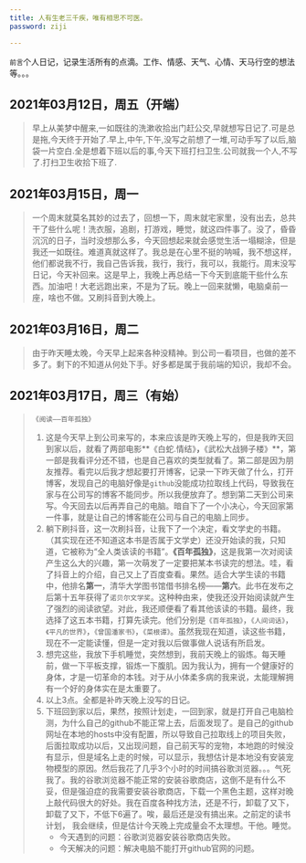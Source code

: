 ```yaml
---
title: 人有生老三千疾，唯有相思不可医。
password: ziji

---
```


`前言`个人日记，记录生活所有的点滴。工作、情感、天气、心情、天马行空的想法等。。。



## 2021年03月12日，周五（开端）

> ​	早上从美梦中醒来,一如既往的洗漱收拾出门赶公交,早就想写日记了.可是总是拖,今天终于开始了.早上,中午,下午,没写之前想了一堆,可动手写了以后,脑袋一片空白.全是想着下班以后的事,今天下班打扫卫生.公司就我一个人,不写了.打扫卫生收拾下班了.

## 2021年03月15日，周一

> ​	一个周末就莫名其妙的过去了，回想一下，周末就宅家里，没有出去，总共干了些什么呢！洗衣服，追剧，打游戏，睡觉，就这四件事了。没了，昏昏沉沉的日子，当时没想那么多，今天回想起来就会感觉生活一塌糊涂，但是我还一如既往。难道真就这样了。我总是在心里不挺的呐喊，我不想这样，他们都说我不行，我自己告诉我，我行，我行，我可以，我能行。周末没写日记，今天补回来。这是早上，我晚上再总结一下今天到底能干些什么东西。加油吧！大老远跑出来，不是为了玩。晚上一回来就懒，电脑桌前一座，啥也不做。又刷抖音到大晚上。

## 2021年03月16日，周二

> ​	由于昨天睡太晚，今天早上起来各种没精神。到公司一看项目，也做的差不多了。剩下的不知道从何处下手。好多都是属于我前端的知识，我却不会。

## 2021年03月17日，周三（有始）

> `《阅读——百年孤独》`
>
> 1. ​	这是今天早上到公司来写的，本来应该是昨天晚上写的，但是我昨天回到家以后，就看了两部电影**《白蛇.情结》**，**《武松大战狮子楼》**，第一部是我看评分还不错，也是自己喜欢的类型就看了。第二部是因为朋友推荐。看完以后我才想起要打开博客，记录一下昨天做了什么，打开博客，发现自己的电脑好像是`github`没能成功拉取线上代码，导致我在家与在公司写的博客不能同步。所以我便放弃了。想到第二天到公司来写。今天回去以后再弄自己的电脑。暗自下了一个小决心，今天回家第一件事，就是让自己的博客能在公司与自己的电脑上同步。
> 2. 躺下刷抖音，这一次刷抖音，让我下了一个决定，看文学史的书籍。（其实现在还不知道这本书是否属于文学史）还没开始读的我，只知道，它被称为“全人类该读的书籍”。**《百年孤独》**，这是我第一次对阅读产生这么大的兴趣，第一次萌发了一定要把某本书读完的想法。哇，看了抖音上的介绍，自己又上了百度查看。果然。适合大学生读的书籍中，他排名**第一**，清华大学图书馆借书排名榜——**第六**。此书在发布之后第十五年获得了`诺贝尔文学奖`。这种种由来，使我还没开始阅读就产生了强烈的阅读欲望。对此，我还顺便看了看其他该读的书籍。最终，我选择了这五本书籍，打算先读完。他们分别是`《百年孤独》`，`《人间词话》`，`《平凡的世界》`，`《曾国潘家书》`，`《菜根谭》`。虽然我现在知道，读这些书籍，现在不一定能读懂，但是一定对我以后做事做人说话有所启发。
> 3. 想完这些，我放下手机睡觉，突然想到，我前天晚上的锻炼。每天睡前，做一下平板支撑，锻炼一下腹肌。因为我认为，拥有一个健康好的身体，才是一切革命的本钱。对于从小体柔多病的我来说，太能理解拥有一个好的身体实在是太重要了。
> 4. 以上3点。全都是补昨天晚上没写的日记。
> 5. 下班回到家以后，果然，按照计划走，一回到家，就是打开自己电脑检测，为什么自己的github不能正常上去，后面发现了。是自己的github网址在本地的hosts中没有配置，所以导致自己拉取线上的项目失败，后面拉取成功以后，又出现问题，自己前天写的宠物，本地跑的时候没有显示，但是域名上走的时候，可以显示，我想估计是本地没有安装宠物模型的原因。然后我花了几乎3个小时的时间搞谷歌浏览器。。。气死我了。我的谷歌浏览器不能正常的安装谷歌商店，这倒不是有什么不妥，但是强迫症的我需要安装谷歌商店，下载一个黑色主题，这样对晚上敲代码很大的好处。我在百度各种找方法，还是不行，卸载了又下，卸载了又下，不低下6遍了。唉，最后还是没有搞出来。之前定的读书计划， 我会继续，但是估计今天晚上完成量会不太理想。干他。睡觉。
>    - 今天遇到的问题：谷歌浏览器安装谷歌商店失败。
>    - 今天解决的问题：解决电脑不能打开github官网的问题。